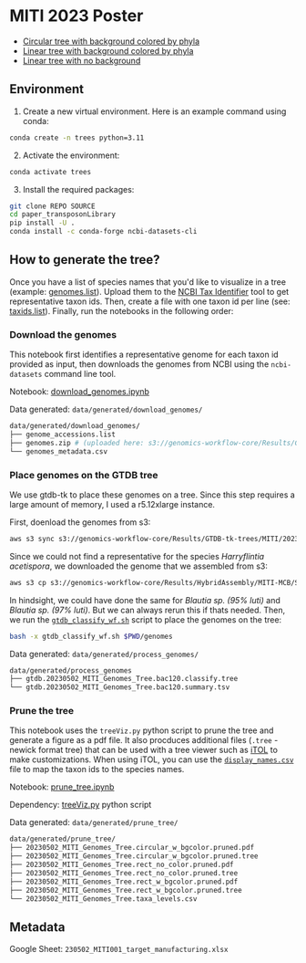 # MITI 2023 Poster

- [Circular tree with background colored by phyla](data/generated/prune_tree/20230502_MITI_Genomes_Tree.circular_w_bgcolor.pruned.pdf)
- [Linear tree with background colored by phyla](data/generated/prune_tree/20230502_MITI_Genomes_Tree.rect_w_bgcolor.pruned.pdf)
- [Linear tree with no background](data/generated/prune_tree/20230502_MITI_Genomes_Tree.rect_no_color.pruned.pdf)
## Environment

1. Create a new virtual environment. Here is an example command using conda:

```bash
conda create -n trees python=3.11
```

2. Activate the environment:

```bash
conda activate trees
```

3. Install the required packages:

```bash
git clone REPO SOURCE
cd paper_transposonLibrary
pip install -U .
conda install -c conda-forge ncbi-datasets-cli
```

## How to generate the tree?

Once you have a list of species names that you'd like to visualize in a tree (example: [genomes.list](data/imported/genomes.list)). Upload them to the [NCBI Tax Identifier](https://www.ncbi.nlm.nih.gov/Taxonomy/TaxIdentifier/tax_identifier.cgi) tool to get representative taxon ids. Then, create a file with one taxon id per line (see: [taxids.list](data/imported/taxids.list)). Finally, run the notebooks in the following order:

### Download the genomes

This notebook first identifies a representative genome for each taxon id provided as input, then downloads the genomes from NCBI using the `ncbi-datasets` command line tool.

Notebook: [download_genomes.ipynb](place_genome_on_tree/download_genomes.ipynb)

Data generated: `data/generated/download_genomes/`

```bash
data/generated/download_genomes/
├── genome_accessions.list
├── genomes.zip # (uploaded here: s3://genomics-workflow-core/Results/GTDB-tk-trees/MITI/20230502/genomes/)
└── genomes_metadata.csv
```

### Place genomes on the GTDB tree

We use gtdb-tk to place these genomes on a tree. Since this step requires a large amount of memory, I used a r5.12xlarge instance.

First, doenload the genomes from s3:

```bash
aws s3 sync s3://genomics-workflow-core/Results/GTDB-tk-trees/MITI/20230502/genomes genomes
```

Since we could not find a representative for the species *Harryflintia acetispora*, we downloaded the genome that we assembled from s3:

```bash
aws s3 cp s3://genomics-workflow-core/Results/HybridAssembly/MITI-MCB/SH0001499-00107/UNICYCLER/assembly.fasta genomes/Harryflintia_acetispora.MAF.fna
```

In hindsight, we could have done the same for *Blautia sp. (95% luti)* and *Blautia sp. (97% luti)*. But we can always rerun this if thats needed. Then, we run the [`gtdb_classify_wf.sh`](place_genome_on_tree/gtdb_scripts/gtdb_classify_wf.sh) script to place the genomes on the tree:

```bash
bash -x gtdb_classify_wf.sh $PWD/genomes
```

Data generated: `data/generated/process_genomes/`

```bash
data/generated/process_genomes
├── gtdb.20230502_MITI_Genomes_Tree.bac120.classify.tree
└── gtdb.20230502_MITI_Genomes_Tree.bac120.summary.tsv
```

### Prune the tree

This notebook uses the `treeViz.py` python script to prune the tree and generate a figure as a pdf file. It also procduces additional files (`.tree` - newick format tree) that can be used with a tree viewer such as [iTOL](https://itol.embl.de/) to make customizations. When using iTOL, you can use the [`display_names.csv`](data/imported/display_names.csv) file to map the taxon ids to the species names.

Notebook: [prune_tree.ipynb](place_genome_on_tree/prune_tree.ipynb)

Dependency: [treeViz.py](place_genome_on_tree/prune_tree.ipynb) python script

Data generated: `data/generated/prune_tree/`

```bash
data/generated/prune_tree/
├── 20230502_MITI_Genomes_Tree.circular_w_bgcolor.pruned.pdf
├── 20230502_MITI_Genomes_Tree.circular_w_bgcolor.pruned.tree
├── 20230502_MITI_Genomes_Tree.rect_no_color.pruned.pdf
├── 20230502_MITI_Genomes_Tree.rect_no_color.pruned.tree
├── 20230502_MITI_Genomes_Tree.rect_w_bgcolor.pruned.pdf
├── 20230502_MITI_Genomes_Tree.rect_w_bgcolor.pruned.tree
└── 20230502_MITI_Genomes_Tree.taxa_levels.csv
```

## Metadata

Google Sheet: `230502_MITI001_target_manufacturing.xlsx`